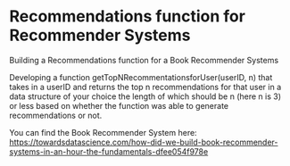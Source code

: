 # Recommendations function for Recommender Systems
Building a Recommendations function for a Book Recommender Systems

Developing a function getTopNRecommentationsforUser(userID, n) that takes in a userID and returns the top n recommendations for that user in a data structure of your choice the length of which should be n (here n is 3) or less based on whether the function was able to generate recommendations or not.

You can find the Book Recommender System here:
https://towardsdatascience.com/how-did-we-build-book-recommender-systems-in-an-hour-the-fundamentals-dfee054f978e
